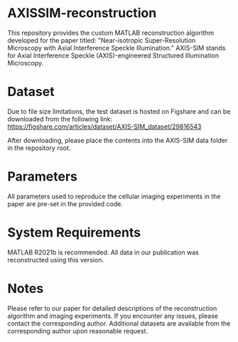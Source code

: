 # AXISSIM-reconstruction

This repository provides the custom MATLAB reconstruction algorithm developed for the paper titled:
"Near-isotropic Super-Resolution Microscopy with Axial Interference Speckle Illumination."
AXIS-SIM stands for Axial Interference Speckle (AXIS)-engineered Structured Illumination Microscopy.

# Dataset
Due to file size limitations, the test dataset is hosted on Figshare and can be downloaded from the following link:
https://figshare.com/articles/dataset/AXIS-SIM_dataset/29816543

After downloading, please place the contents into the AXIS-SIM data folder in the repository root.

# Parameters
All parameters used to reproduce the cellular imaging experiments in the paper are pre-set in the provided code.

# System Requirements
MATLAB R2021b is recommended. All data in our publication was reconstructed using this version.

# Notes
Please refer to our paper for detailed descriptions of the reconstruction algorithm and imaging experiments.
If you encounter any issues, please contact the corresponding author.
Additional datasets are available from the corresponding author upon reasonable request.


